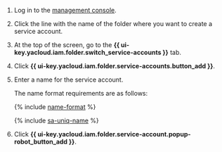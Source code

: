 1. Log in to the [management console]({{link-console-main}}).
1. Click the line with the name of the folder where you want to create a service account.
1. At the top of the screen, go to the **{{ ui-key.yacloud.iam.folder.switch_service-accounts }}** tab.
1. Click **{{ ui-key.yacloud.iam.folder.service-accounts.button_add }}**.
1. Enter a name for the service account.

   The name format requirements are as follows:

   {% include [name-format](../name-format.md) %}

   {% include [sa-uniq-name](sa-uniq-name.md) %}

1. Click **{{ ui-key.yacloud.iam.folder.service-account.popup-robot_button_add }}**.